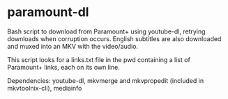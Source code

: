 # paramount-dl
Bash script to download from Paramount+ using youtube-dl, retrying downloads when corruption occurs. English subtitles are also downloaded and muxed into an MKV with the video/audio.

This script looks for a links.txt file in the pwd containing a list of Paramount+ links, each on its own line.

Dependencies: youtube-dl, mkvmerge and mkvpropedit (included in mkvtoolnix-cli), mediainfo
